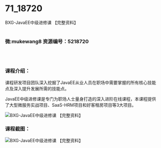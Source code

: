 # 71_18720
BXG-JavaEE中级进修课 【完整资料】
<br/></br>
<h3>微:mukewang8 资源编号：5218720</h3>
<br/></br>
<h3>课程介绍：</h3>
<p>课程研发项目团队深入挖掘了<a title="查看与 JavaEE 相关的文章" target="_blank">JavaEE</a>从业人员在职场中需要掌握的所有核心技能点及深入提升发展所需的技能点。</p>
<p><a title="查看与 JavaEE 相关的文章" target="_blank">JavaEE</a>中级进修课是专门为职场人士量身打造的深入进阶在线课程，本课程提供了大型微服务实战项目、SaaS-HRM项目和好客租房项目等3大项目。</p>
<p><img src="https://www.ko996.com/wp-content/uploads/img/2021/02/1-97-300x171.png" alt="BXG-JavaEE中级进修课 【完整资料】"></p>
<div class="info-desc">
<h3>课程截图：</h3>
<p><img src="https://www.ko996.com/wp-content/uploads/img/2021/02/2-103.png" alt="BXG-JavaEE中级进修课 【完整资料】"></p>


			
</div>
